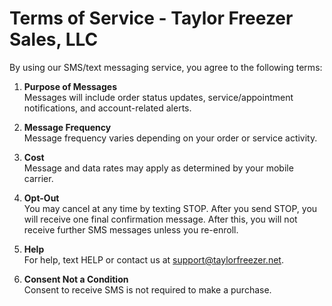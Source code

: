 # Terms of Service - Taylor Freezer Sales, LLC

By using our SMS/text messaging service, you agree to the following terms:

1. **Purpose of Messages**  
   Messages will include order status updates, service/appointment notifications, and account-related alerts.

2. **Message Frequency**  
   Message frequency varies depending on your order or service activity.

3. **Cost**  
   Message and data rates may apply as determined by your mobile carrier.

4. **Opt-Out**  
   You may cancel at any time by texting STOP. After you send STOP, you will receive one final confirmation message. After this, you will not receive further SMS messages unless you re-enroll.

5. **Help**  
   For help, text HELP or contact us at support@taylorfreezer.net.

6. **Consent Not a Condition**  
   Consent to receive SMS is not required to make a purchase.

